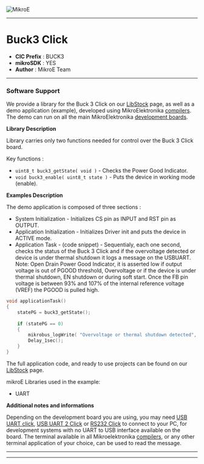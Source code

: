 ![MikroE](http://www.mikroe.com/img/designs/beta/logo_small.png)

---

# Buck3 Click

- **CIC Prefix**  : BUCK3
- **mikroSDK**    : YES
- **Author**      : MikroE Team

---

### Software Support

We provide a library for the Buck 3 Click on our [LibStock](https://libstock.mikroe.com/projects/view/2303/buck-3-click) 
page, as well as a demo application (example), developed using MikroElektronika 
[compilers](http://shop.mikroe.com/compilers). The demo can run on all the main 
MikroElektronika [development boards](http://shop.mikroe.com/development-boards).

**Library Description**

Library carries only two functions needed for control over the Buck 3 Click board.

Key functions :

- ``` uint8_t buck3_getState( void ) ``` - Checks the Power Good Indicator.
- ``` void buck3_enable( uint8_t state ) ``` - Puts the device in working mode (enable).

**Examples Description**

The demo application is composed of three sections :

- System Initialization - Initializes CS pin as INPUT and RST pin as OUTPUT.
- Application Initialization - Initializes Driver init and puts the device in ACTIVE mode.
- Application Task - (code snippet) - Sequentialy, each one second, checks the status of the 
  Buck 3 Click and if the overvoltage detected or device is under thermal shutdown 
  it logs a message on the USBUART.
  Note: Open Drain Power Good Indicator, it is asserted low if output voltage is out of PGOOD threshold, 
  Overvoltage or if the device is under thermal shutdown, EN shutdown or during soft start.
  Once the FB pin voltage is between 93% and 107% of the internal reference voltage (VREF) the PGOOD is pulled high.

```.c
void applicationTask()
{
    statePG = buck3_getState();
	
    if (statePG == 0)
    {
        mikrobus_logWrite( "Overvoltage or thermal shutdown detected", _LOG_LINE );
        Delay_1sec();
    }
}
```

The full application code, and ready to use projects can be found on our 
[LibStock](https://libstock.mikroe.com/projects/view/2303/buck-3-click) page.

mikroE Libraries used in the example:

- UART

**Additional notes and informations**

Depending on the development board you are using, you may need 
[USB UART click](http://shop.mikroe.com/usb-uart-click), 
[USB UART 2 Click](http://shop.mikroe.com/usb-uart-2-click) or 
[RS232 Click](http://shop.mikroe.com/rs232-click) to connect to your PC, for 
development systems with no UART to USB interface available on the board. The 
terminal available in all Mikroelektronika 
[compilers](http://shop.mikroe.com/compilers), or any other terminal application 
of your choice, can be used to read the message.

---
---
